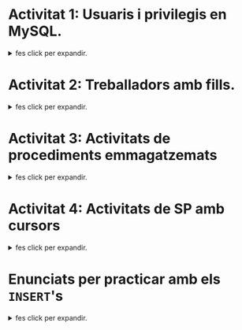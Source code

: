 # Activitat 1: Usuaris i privilegis en MySQL.

<details>
  <summary> fes click per expandir.</summary>

[MP02_UF03_Act_01_UsuPri_MySQL.pdf](https://drive.google.com/open?id=1E6k5Jr9fqZdxhvm0vLyH7LPN5QzDuFER)

&nbsp;&nbsp;**1.** Crea un usuari nou amb el teu **`cognomnom`** en el servidor local.      - [PardoJoan_Act_01_UsuPri_MySQL_Apartat_001.sql](UsuarisPrivilegis/PardoJoan_Act_01_UsuPri_MySQL_Apartat_001.sql)

&nbsp;&nbsp;**2.** Proporciona els permisos per la BD **`videoclub`** al nou usuari:

&nbsp;&nbsp;&nbsp;&nbsp;**a.** Llistar dades.

&nbsp;&nbsp;&nbsp;&nbsp;**b.** Inserir dades.

&nbsp;&nbsp;&nbsp;&nbsp;**c.** Modificar dades.

&nbsp;&nbsp;&nbsp;&nbsp;**d.** Esborrar dades.

&nbsp;&nbsp;&nbsp;&nbsp;**e.** Executar funcions.
      - [PardoJoan_Act_01_UsuPri_MySQL_Apartat_002.sql](UsuarisPrivilegis/PardoJoan_Act_01_UsuPri_MySQL_Apartat_002.sql)

&nbsp;&nbsp;**3.** Aplica els privilegis.      - [PardoJoan_Act_01_UsuPri_MySQL_Apartat_003.sql](MP02_UF03/UsuarisPrivilegis/PardoJoan_Act_01_UsuPri_MySQL_Apartat_003.sql)

&nbsp;&nbsp;**4.** Mostra els privilegis del nou usuari.      - [PardoJoan_Act_01_UsuPri_MySQL_Apartat_004.sql](UsuarisPrivilegis/PardoJoan_Act_01_UsuPri_MySQL_Apartat_004.sql)

&nbsp;&nbsp;**5.** Crea un usuari nou amb el teu **`cognomnom_admin`**.      - [PardoJoan_Act_01_UsuPri_MySQL_Apartat_005.sql](UsuarisPrivilegis/PardoJoan_Act_01_UsuPri_MySQL_Apartat_005.sql)

&nbsp;&nbsp;**6.** Proporciona tots els privilegis per la BD **`videoclub`** a l’usuari creat
en l'**`apartart 5`**.      - [PardoJoan_Act_01_UsuPri_MySQL_Apartat_006.sql](UsuarisPrivilegis/PardoJoan_Act_01_UsuPri_MySQL_Apartat_006.sql)

&nbsp;&nbsp;**7.** Esborra el privilegi de crear taules a l’usuari creat en l'**`apartart 5`**.      - [PardoJoan_Act_01_UsuPri_MySQL_Apartat_007.sql](UsuarisPrivilegis/PardoJoan_Act_01_UsuPri_MySQL_Apartat_007.sql)

&nbsp;&nbsp;**8.** Aplica els privilegis.      - [PardoJoan_Act_01_UsuPri_MySQL_Apartat_008.sql](UsuarisPrivilegis/PardoJoan_Act_01_UsuPri_MySQL_Apartat_008.sql)

&nbsp;&nbsp;**9.** Mostra els privilegis de l’usuari creat en l'**`apartart 5`**.      - [PardoJoan_Act_01_UsuPri_MySQL_Apartat_009.sql](UsuarisPrivilegis/PardoJoan_Act_01_UsuPri_MySQL_Apartat_009.sql)

&nbsp;&nbsp;**10.** Surt del MySQL i accedeix amb l’usuari creat en l'**`apartart 1`**.      - [PardoJoan_Act_01_UsuPri_MySQL_Apartat_010.sql](UsuarisPrivilegis/PardoJoan_Act_01_UsuPri_MySQL_Apartat_010.sql)

&nbsp;&nbsp;**11.** Llista totes les pel·lícules.

&nbsp;&nbsp;&nbsp;&nbsp;**a.** Pots fer-ho?

&nbsp;&nbsp;&nbsp;&nbsp;**b.** En cas negatiu, per què?      - [PardoJoan_Act_01_UsuPri_MySQL_Apartat_011.sql](UsuarisPrivilegis/PardoJoan_Act_01_UsuPri_MySQL_Apartat_011.sql)

&nbsp;&nbsp;**12.** Llistat tots els empleats de la BD **`empresa`**.

&nbsp;&nbsp;&nbsp;&nbsp;**a.** Pots fer-ho?

&nbsp;&nbsp;&nbsp;&nbsp;**b.** En cas negatiu, per què?      - [PardoJoan_Act_01_UsuPri_MySQL_Apartat_012.sql](UsuarisPrivilegis/PardoJoan_Act_01_UsuPri_MySQL_Apartat_012.sql)

&nbsp;&nbsp;**13.** Esborra l’usuari creat en l'**`apartart 5`**.      - [PardoJoan_Act_01_UsuPri_MySQL_Apartat_013.sql](UsuarisPrivilegis/PardoJoan_Act_01_UsuPri_MySQL_Apartat_013.sql)


&nbsp;&nbsp;Creeu un fitxer sql amb el resultat de cada apartat. Per exemple, el nom del fitxer que
conté la solució a l'**`apartart 1`** serà:

&nbsp;&nbsp;**`CognomNom_Act_01_UsuPri_MySQL_Apartat_001.sql`**
&nbsp;&nbsp;I el lliurament, serà un fitxer comprimit (**`zip`**, o **`rar`**) que contindrà tots els fitxers sql de cadascun dels apartats.

&nbsp;&nbsp;**`CognomNom_Act_01_UsuPri_MySQL.zip`**

&nbsp;&nbsp;Recordeu que la correcció la faré pujant el fitxer que m'enviïs i executant-lo directament
al meu servidor. Per tant, sabreu si em funcionarà o no, si executant-lo vosaltres en el
vostre servidor funciona o no.

</details>

# Activitat 2: Treballadors amb fills.
<details>
  <summary> fes click per expandir.</summary>
</details>
  

# Activitat 3: Activitats de procediments emmagatzemats

<details>
  <summary> fes click per expandir.</summary>

[MP02_UF03_Act_03_Procediments_Funcions_MySQL.pdf](./documents/MP02_UF03_Act_03_Procediments_Funcions_MySQL.pdf)

&nbsp;&nbsp;**1.** Dissenya un procediment que rebi un codi de pel·lícula i mostri per pantalla el nom de la pel·lícula i els actors/actrius que hi actuen, juntament amb el paper que interpreten.

[PardoJoan_Act_03_ProcEmm_MySQL_Apartat_001.sql](./procEmm/PardoJoan_Act_03_ProcEmm_MySQL_Apartat_001.sql)
</details>

# Activitat 4: Activitats de SP amb cursors

<details>
  <summary> fes click per expandir.</summary>
  
</details>

# Enunciats per practicar amb els `INSERT`'s

<details>
  <summary> fes click per expandir.</summary>

![MER_Videoclub](./imatges/MER_Videoclub.png)


**1.** Emprant la base de dades **`videoclub`**, cal que:
Insertis, com a mínim **tres** registres, a **totes** i cadascuna de les **taules** que existeixen a la base de dades de **`videoclub`**.


~~~~sql
+---------------------+
| Taules a videoclub  |
+---------------------+
| ACTORS              |
| ACTORS_PELLICULES   |
| DIRECTORS           |
| EXEMPLARS           |
| PELLICULES          |
| PRESTECS            |
| SOCIS               |
+---------------------+
~~~~
La informació de cada pel·lícula cal que la obtingeu de la web [IMDb.com](https://www.imdb.com/). ![logoIMDb](https://upload.wikimedia.org/wikipedia/commons/thumb/6/69/IMDB_Logo_2016.svg/245px-IMDB_Logo_2016.svg.png)
</details>

